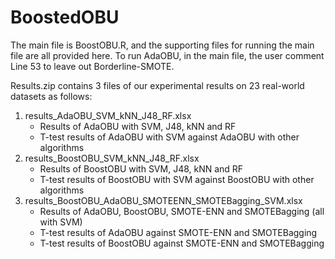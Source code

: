 # BoostedOBU 
The main file is BoostOBU.R, and the supporting files for running the main file are all provided here. 
To run AdaOBU, in the main file, the user comment Line 53 to leave out Borderline-SMOTE.

Results.zip contains 3 files of our experimental results on 23 real-world datasets as follows:
1) results_AdaOBU_SVM_kNN_J48_RF.xlsx 
     - Results of AdaOBU with SVM, J48, kNN and RF 
     - T-test results of AdaOBU with SVM against AdaOBU with other algorithms 
2) results_BoostOBU_SVM_kNN_J48_RF.xlsx 
     - Results of BoostOBU with SVM, J48, kNN and RF 
     - T-test results of BoostOBU with SVM against BoostOBU with other algorithms 
3) results_BoostOBU_AdaOBU_SMOTEENN_SMOTEBagging_SVM.xlsx 
     - Results of AdaOBU, BoostOBU, SMOTE-ENN and SMOTEBagging (all with SVM)
     - T-test results of AdaOBU against SMOTE-ENN and SMOTEBagging
     - T-test results of BoostOBU against SMOTE-ENN and SMOTEBagging
